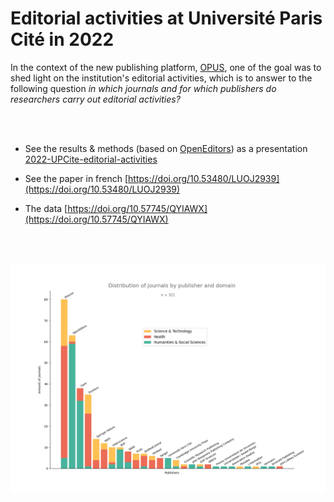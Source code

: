 # Editorial activities at Université Paris Cité in 2022


In the context of the new publishing platform, [OPUS](https://opus.u-paris.fr), one of the goal was to shed light on the institution's editorial activities, which is to answer to the following question _in which journals and for which publishers do researchers carry out editorial activities?_


<br />
<br />

* See the results & methods (based on [OpenEditors](https://openeditors.ooir.org/)) as a presentation [2022-UPCite-editorial-activities](https://ml4rrieu.github.io/slides/2023-UPCite-editorial-activities.html)

* See the paper in french [https://doi.org/10.53480/LUOJ2939](https://doi.org/10.53480/LUOJ2939)

* The data [https://doi.org/10.57745/QYIAWX](https://doi.org/10.57745/QYIAWX)



<br />
<br />

[![Where the researchers work](./produce-img/hist-journals-by-publisher.png)](https://github.com/ml4rrieu/UPCite-editorial-activities/blob/main/produce-img/hist-journals-by-publisher.png)


